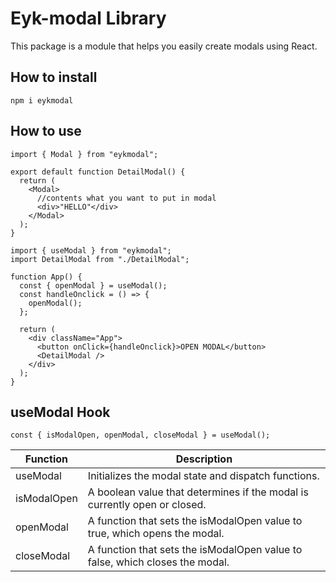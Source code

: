 # Eyk-modal Library

This package is a module that helps you easily create modals using React.

## How to install

`npm i eykmodal`

## How to use

```
import { Modal } from "eykmodal";

export default function DetailModal() {
  return (
    <Modal>
      //contents what you want to put in modal
      <div>"HELLO"</div>
    </Modal>
  );
}

import { useModal } from "eykmodal";
import DetailModal from "./DetailModal";

function App() {
  const { openModal } = useModal();
  const handleOnclick = () => {
    openModal();
  };

  return (
    <div className="App">
      <button onClick={handleOnclick}>OPEN MODAL</button>
      <DetailModal />
    </div>
  );
}
```

## useModal Hook

```
const { isModalOpen, openModal, closeModal } = useModal();
```

| Function    | Description                                                                  |
| ----------- | ---------------------------------------------------------------------------- |
| useModal    | Initializes the modal state and dispatch functions.                          |
| isModalOpen | A boolean value that determines if the modal is currently open or closed.    |
| openModal   | A function that sets the isModalOpen value to true, which opens the modal.   |
| closeModal  | A function that sets the isModalOpen value to false, which closes the modal. |
